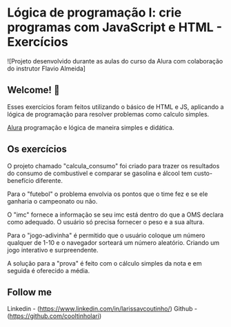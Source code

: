 # Lógica de programação I: crie programas com JavaScript e HTML - Exercícios 

![Projeto desenvolvido durante as aulas do curso da Alura com colaboração do instrutor Flavio Almeida]

## Welcome! 👋

Esses exercícios foram feitos utilizando o básico de HTML e JS, aplicando a lógica de programação para resolver problemas como calculo simples.

[Alura](https://cursos.alura.com.br/course/logica-programacao-javascript-html) programação e lógica de maneira simples e didática. 


## Os exercícios

O projeto chamado "calcula_consumo" foi criado para trazer os resultados do consumo de combustivel e comparar se gasolina e álcool tem custo-benefício diferente.  

Para o "futebol" o problema envolvia os pontos que o time fez e se ele ganharia o campeonato ou não. 

O "imc" fornece a informação se seu imc está dentro do que a OMS declara como adequado. O usuário só precisa fornecer o peso e a sua altura.

Para o "jogo-adivinha" é permitido que o usuário coloque um número qualquer de 1-10 e o navegador sorteará um número aleatório. Criando um jogo interativo e surpreendente.

A solução para a "prova" é feito com o cálculo simples da nota e em seguida é oferecido a média.

## Follow me
Linkedin - (https://www.linkedin.com/in/larissavcoutinho/)
Github - (https://github.com/cooltinholari)